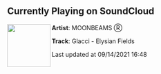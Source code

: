 ## Currently Playing on SoundCloud

[<img align="left" width="100" src="https://i1.sndcdn.com/artworks-c1DfZW1LHMmR6k0J-abta5A-t500x500.jpg">](https://soundcloud.com/moonbeams_uk/glacci-elysian-fields)

**Artist**: MOONBEAMS Ⓡ 

**Track**: Glacci - Elysian Fields

Last updated at 09/14/2021 16:48
